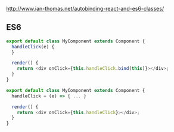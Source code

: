 http://www.ian-thomas.net/autobinding-react-and-es6-classes/

## ES6

```js
export default class MyComponent extends Component {  
  handleClick(e) {    
  }

  render() {
    return <div onClick={this.handleClick.bind(this)}></div>;
  }
}  

```

```js
export default class MyComponent extends Component {  
  handleClick = (e) => { ... }

  render() {
    return <div onClick={this.handleClick}></div>;
  }
}  
```
